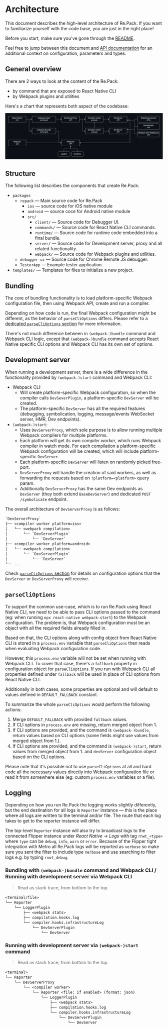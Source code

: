 # Architecture

This document describes the high-level architecture of Re.Pack.
If you want to familiarize yourself with the code base, you are just in the right place!

Before you start, make sure you've gone through the [README](./README.md).

Feel free to jump between this document and [API documentation](https://re-pack.netlify.app/)
for an additional context on configuration, parameters and types.

## General overview

There are 2 ways to look at the content of the Re.Pack:

- by command that are exposed to React Native CLI
- by Webpack plugins and utilities

Here's a chart that represents both aspect of the codebase:

![Overview of Re.Pack codebase](./overview.png)

## Structure

The following list describes the components that create Re.Pack:

- `packages`
  - `repack` — Main source code for Re.Pack
    - `ios` — source code for iOS native module
    - `android` — source coce for Android native module
    - `src/`
      - `client/` — Source code for Debugger UI.
      - `commands/` — Source code for React Native CLI commands.
      - `runtime/` — Source code for runtime code embedded into a final bundle.
      - `server/` — Source code for Development server, proxy and all related functionality.
      - `webpack/` — Source code for Webpack plugins and utilities.
  - `debugger-ui` — Source code for Chrome Remote JS debugger.
  - `TesterApp` — Example tester application.
- `templates/` — Templates for files to initialize a new project.

## Bundling

The core of bundling functionality is to load platform-specific Webpack configuration file, then using Webpack API, create and run a compiler.

Depending on how code is run, the final Webpack configuration might be different, as the behavior of `parseCliOptions` differs.
Please refer to a [dedicated `parseCliOptions` section](#parseclioptions) for more information.

There's not much difference between in `(webpack-)bundle` command and Webpack CLI logic, except that `(webpack-)bundle` command
accepts React Native specific CLI options and Webpack CLI has its own set of options.

## Development server

When running a development server, there is a wide difference in the functionality provided by `(webpack-)start` command and Webpack CLI:

- Webpack CLI:
  - Will create platform-specific Webpack configuration, so when the compiler calls `DevSeverPlugin`, a platform-specific `DevServer` will be created.
  - The platform-specific `DevServer` has all the required features (debugging, symbolication, logging, message/events WebSocket server, HMR, Dev endpoints).
- `(webpack-)start`:
  - Uses `DevServerProxy`, which sole purpose is to allow running multiple Webpack compilers for multiple platforms.
  - Each platform will get its own _compiler worker_, which runs Webpack compiler in watch mode. For each compilation a platform-specific Webpack
  configuration will be created, which will include platform-specific `DevServer`.
  - Each platform-specific `DevServer` will listen on randomly picked free-port.
  - `DevServerProxy` will handle the creation of said workers, as well as forwarding the requests based on `?platform=<platform>` query param.
  - Additionally `DevServerProxy` has the same Dev endpoints as `DevServer` (they both extend `BaseDevServer`) and dedicated `POST /symbolicate` endpoint.

The overall architecture of `DevServerProxy` is as follows:
```
`DevServerProxy`
├── <compiler worker platform=ios>
│   └── <webpack compilation>
│       └── `DevServerPlugin`
│           └── `DevServer`
├── <compiler worker platform=android>
│   └── <webpack compilation>
│       └── `DevServerPlugin`
│           └── `DevServer`
└── ...
```

Check [`parseCliOptions` section](#parseclioptions) for details on configuration options that the `DevServer` or `DevServerProxy` will receive.

## `parseCliOptions`

To support the common use-case, which is to run Re.Pack using
React Native CLI, we need to be able to pass CLI options passed to the command (eg: when running
`npx react-native webpack-start`) to the Webpack configuration. The problem is, that Webpack configuration
must be an object with all the required fields already filled in.

Based on that, the CLI options along with config object from React Native CLI is stored in a `process.env`
variable that `parseCliOptions` then reads when evaluating Webpack configuration code.

However, this `process.env` variable will not be set when running with Webpack CLI. To cover that case,
there's a `fallback` property in configuration object for `parseCliOptions`. If you run with Webpack CLI
all properties defined under `fallback` will be used in place of CLI options from React Native CLI.

Additionally in both cases, some properties are optional and will default to values defined in `DEFAULT_FALLBACK`
constant.

To summarize the whole `parseCliOptions` would perform the following actions:

1. Merge `DEFAULT_FALLBACK` with provided `fallback` values.
2. If CLI options in `process.env` are missing, return merged object from 1.
3. If CLI options are provided, and the command is `(webpack-)bundle`, return values based on CLI
   options (some fields might use values from merged object from 1.).
4. If CLI options are provided, and the command is `(webpack-)start`, return values from
   merged object from 1. and `devServer` configuration object based on the CLI options.

Please note that it's possible not to use `parseCliOptions` at all and hard code all the necessary
values directly into Webpack configuration file or read it from somewhere else (eg: custom `process.env` variables or a file).
  
## Logging

Depending on how you run Re.Pack the logging works slightly differently, but
the end destination for all logs is `Reporter` instance — this is the place where all logs are
written to the terminal and/or file. The route that each log takes to get to the reporter instance
will differ.

The top-level `Reporter` instance will also try to broadcast logs to the connected Flipper instance
under _React Native_ -> _Logs_ with tag `rnwt_<type>` where `type` can be `debug`, `info`, `warn`
or `error`. Because of the Flipper tight integration with Metro all Re.Pack
logs will be reported as `verbose` so make sure you sent the filter to include type `Verbose`
and use searching to filter logs e.g. by typing `rnwt_debug`.

### Bundling with `(webpack-)bundle` command and Webpack CLI / Running with development server via Webpack CLI

> Read as stack trace, from bottom to the top.

```
<terminal/file>
└── Reporter
    └── LoggerPlugin
        ├── <webpack stats>
        ├── compilation.hooks.log
        └── compiler.hooks.infrastructureLog
            └── DevServerPlugin
                └── DevServer
```

### Running with development server via `(webpack-)start` command

> Read as stack trace, from bottom to the top.

```
<terminal>
└── Reporter
    └── DevServerProxy
        └── <compiler worker>
            └── Reporter <file: if enabled> (format: json)
                └── LoggerPlugin
                    ├── <webpack stats>
                    ├── compilation.hooks.log
                    └── compiler.hooks.infrastructureLog
                        └── DevServerPlugin
                            └── DevServer
```
